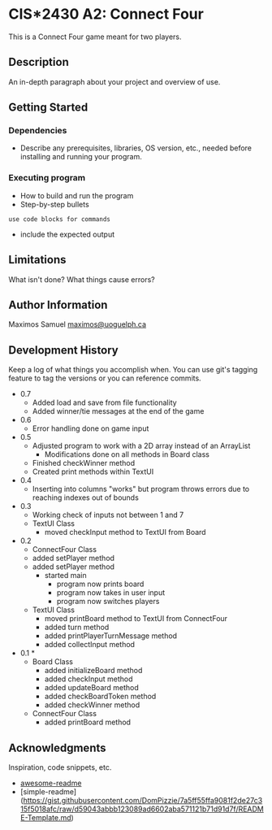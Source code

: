 # CIS*2430 A2: Connect Four

This is a Connect Four game meant for two players.

## Description

An in-depth paragraph about your project and overview of use.

## Getting Started

### Dependencies

* Describe any prerequisites, libraries, OS version, etc., needed before installing and running your program.



### Executing program

* How to build and run the program
* Step-by-step bullets
```
use code blocks for commands
```
* include the expected output

## Limitations

What isn't done? What things cause errors?  

## Author Information

Maximos Samuel
maximos@uoguelph.ca

## Development History

Keep a log of what things you accomplish when.  You can use git's tagging feature to tag the versions or you can reference commits.

* 0.7
    * Added load and save from file functionality
    * Added winner/tie messages at the end of the game
* 0.6
    * Error handling done on game input
* 0.5
    * Adjusted program to work with a 2D array instead of an ArrayList
        * Modifications done on all methods in Board class
    * Finished checkWinner method
    * Created print methods within TextUI
* 0.4
    * Inserting into columns "works" but program throws errors due to reaching indexes out of bounds
* 0.3
    * Working check of inputs not between 1 and 7
    * TextUI Class
        * moved checkInput method to TextUI from Board
* 0.2
    * ConnectFour Class
    * added setPlayer method
    * added setPlayer method
        * started main
            * program now prints board
            * program now takes in user input
            * program now switches players
    * TextUI Class
        * moved printBoard method to TextUI from ConnectFour
        * added turn method
        * added printPlayerTurnMessage method
        * added collectInput method
* 0.1
    * 
    * Board Class
        * added initializeBoard method
        * added checkInput method
        * added updateBoard method
        * added checkBoardToken method
        * added checkWinner method  
    * ConnectFour Class
        * added printBoard method
    

## Acknowledgments

Inspiration, code snippets, etc.
* [awesome-readme](https://github.com/matiassingers/awesome-readme)
* [simple-readme] (https://gist.githubusercontent.com/DomPizzie/7a5ff55ffa9081f2de27c315f5018afc/raw/d59043abbb123089ad6602aba571121b71d91d7f/README-Template.md)



